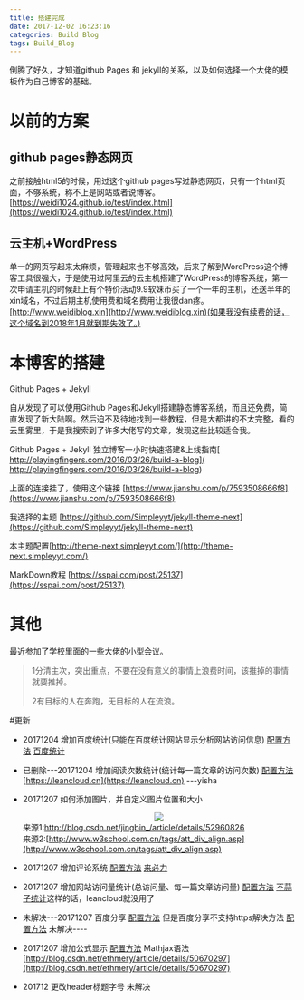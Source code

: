 ```yaml
---
title: 搭建完成
date: 2017-12-02 16:23:16
categories: Build Blog
tags: Build_Blog
---
```



倒腾了好久，才知道github Pages 和 jekyll的关系，以及如何选择一个大佬的模板作为自己博客的基础。


# 以前的方案
## github pages静态网页
之前接触html5的时候，用过这个github pages写过静态网页，只有一个html页面，不够系统，称不上是网站或者说博客。[https://weidi1024.github.io/test/index.html](https://weidi1024.github.io/test/index.html)
## 云主机+WordPress
单一的网页写起来太麻烦，管理起来也不够高效，后来了解到WordPress这个博客工具很强大，于是使用过阿里云的云主机搭建了WordPress的博客系统，第一次申请主机的时候赶上有个特价活动9.9软妹币买了一个一年的主机，还送半年的xin域名，不过后期主机使用费和域名费用让我很dan疼。[http://www.weidiblog.xin](http://www.weidiblog.xin)(如果我没有续费的话，这个域名到2018年1月就到期失效了。)

# 本博客的搭建
 Github Pages + Jekyll
 
自从发现了可以使用Github Pages和Jekyll搭建静态博客系统，而且还免费，简直发现了新大陆啊。然后迫不及待地找到一些教程，但是大都讲的不太完整，看的云里雾里，于是我搜索到了许多大佬写的文章，发现这些比较适合我。

Github Pages + Jekyll 独立博客一小时快速搭建&上线指南[ http://playingfingers.com/2016/03/26/build-a-blog]( http://playingfingers.com/2016/03/26/build-a-blog)

上面的连接挂了，使用这个链接 [https://www.jianshu.com/p/7593508666f8](https://www.jianshu.com/p/7593508666f8)

我选择的主题 [https://github.com/Simpleyyt/jekyll-theme-next](https://github.com/Simpleyyt/jekyll-theme-next)

本主题配置[http://theme-next.simpleyyt.com/](http://theme-next.simpleyyt.com/)

MarkDown教程 [https://sspai.com/post/25137](https://sspai.com/post/25137)

# 其他
最近参加了学校里面的一些大佬的小型会议。
>1分清主次，突出重点，不要在没有意义的事情上浪费时间，该推掉的事情就要推掉。
>
>2有目标的人在奔跑，无目标的人在流浪。


#更新
- 20171204 增加百度统计(只能在百度统计网站显示分析网站访问信息)
[配置方法](http://theme-next.simpleyyt.com/third-party-services.html#analytics-baidu)
[百度统计](https://tongji.baidu.com) 

- 已删除---20171204 增加阅读次数统计(统计每一篇文章的访问次数)
[配置方法](http://theme-next.simpleyyt.com/third-party-services.html#leanclound-page-views) 
[https://leancloud.cn](https://leancloud.cn) ---yisha

- 20171207 如何添加图片，并自定义图片位置和大小<div align=center> <img src="https://weidi1024.github.io/images/***.png" height="*%" /> </div>
来源1:[http://blog.csdn.net/jingbin_/article/details/52960826 ](http://blog.csdn.net/jingbin_/article/details/52960826)   
来源2:[http://www.w3school.com.cn/tags/att_div_align.asp](http://www.w3school.com.cn/tags/att_div_align.asp)

- 20171207 增加评论系统
[配置方法](http://theme-next.simpleyyt.com/third-party-services.html#livere) 
[来必力](https://livere.com/) 

- 20171207 增加网站访问量统计(总访问量、每一篇文章访问量)
[配置方法](http://theme-next.simpleyyt.com/third-party-services.html#analytics-busuanzi)
[不蒜子统计](http://busuanzi.ibruce.info/)这样的话，leancloud就没用了

- 未解决---20171207 百度分享 [配置方法](http://theme-next.simpleyyt.com/third-party-services.html#share-baidu) 
但是百度分享不支持https解决方法 [配置方法](https://github.com/hrwhisper/baiduShare)
未解决----



- 20171207 增加公式显示 [配置方法](http://theme-next.simpleyyt.com/third-party-services.html#mathjax)  Mathjax语法[http://blog.csdn.net/ethmery/article/details/50670297](http://blog.csdn.net/ethmery/article/details/50670297)

- 201712  更改header标题字号 未解决